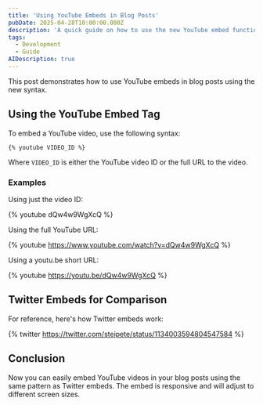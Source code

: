 ```yaml
---
title: 'Using YouTube Embeds in Blog Posts'
pubDate: 2025-04-28T10:00:00.000Z
description: 'A quick guide on how to use the new YouTube embed functionality in blog posts'
tags:
  - Development
  - Guide
AIDescription: true
---
```


This post demonstrates how to use YouTube embeds in blog posts using the new syntax.

## Using the YouTube Embed Tag

To embed a YouTube video, use the following syntax:

```
{% youtube VIDEO_ID %}
```

Where `VIDEO_ID` is either the YouTube video ID or the full URL to the video. 

### Examples

Using just the video ID:

{% youtube dQw4w9WgXcQ %}

Using the full YouTube URL:

{% youtube https://www.youtube.com/watch?v=dQw4w9WgXcQ %}

Using a youtu.be short URL:

{% youtube https://youtu.be/dQw4w9WgXcQ %}

## Twitter Embeds for Comparison

For reference, here's how Twitter embeds work:

{% twitter https://twitter.com/steipete/status/1134003594804547584 %}

## Conclusion

Now you can easily embed YouTube videos in your blog posts using the same pattern as Twitter embeds. The embed is responsive and will adjust to different screen sizes.